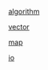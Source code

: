 [algorithm](https://en.cppreference.com/w/cpp/algorithm)

[vector](https://en.cppreference.com/w/cpp/container/vector)

[map](https://en.cppreference.com/w/cpp/container/map)

[io](https://en.cppreference.com/w/cpp/io)